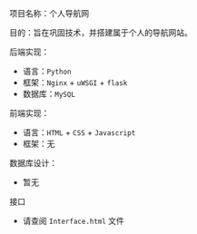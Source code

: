 项目名称：个人导航网

目的：旨在巩固技术，并搭建属于个人的导航网站。

后端实现：

- 语言：`Python`
- 框架：`Nginx` + `uWSGI` + `flask`
- 数据库：`MySQL`

前端实现：

- 语言：`HTML` + `CSS` + `Javascript`
- 框架：无

数据库设计：

- 暂无

接口

- 请查阅 `Interface.html` 文件

